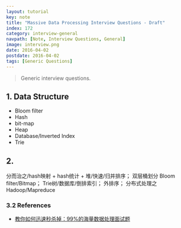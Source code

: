 ```yaml
---
layout: tutorial
key: note
title: "Massive Data Processing Interview Questions - Draft"
index: 172
category: interview-general
navpath: [Note, Interview Questions, General]
image: interview.png
date: 2016-04-02
postdate: 2016-04-02
tags: [Generic Questions]
---
```


> Generic interview questions.

## 1. Data Structure
* Bloom filter
* Hash
* bit-map
* Heap
* Database/Inverted Index
* Trie

## 2.
分而治之/hash映射 + hash统计 + 堆/快速/归并排序；
双层桶划分
Bloom filter/Bitmap；
Trie树/数据库/倒排索引；
外排序；
分布式处理之Hadoop/Mapreduce

### 3.2 References
* [教你如何迅速秒杀掉：99%的海量数据处理面试题](https://blog.csdn.net/v_july_v/article/details/7382693)
